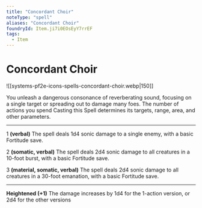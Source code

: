 ```yaml
---
title: "Concordant Choir"
noteType: "spell"
aliases: "Concordant Choir"
foundryId: Item.ji7i0EOsEyY7rrEF
tags:
  - Item
---
```


# Concordant Choir
![[systems-pf2e-icons-spells-concordant-choir.webp|150]]

You unleash a dangerous consonance of reverberating sound, focusing on a single target or spreading out to damage many foes. The number of actions you spend Casting this Spell determines its targets, range, area, and other parameters.

* * *

1 **(verbal)** The spell deals 1d4 sonic damage to a single enemy, with a basic Fortitude save.

2 **(somatic, verbal)** The spell deals 2d4 sonic damage to all creatures in a 10-foot burst, with a basic Fortitude save.

3 **(material, somatic, verbal)** The spell deals 2d4 sonic damage to all creatures in a 30-foot emanation, with a basic Fortitude save.

* * *

**Heightened (+1)** The damage increases by 1d4 for the 1-action version, or 2d4 for the other versions
